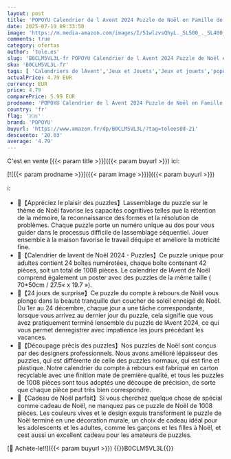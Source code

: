 ```yaml
---
layout: post
title: 'POPOYU Calendrier de l Avent 2024 Puzzle de Noël en Famille de Vacances  1008 Pièces 24 Boîtes pour Compte à Rebours jusqu à Noël  Une Boîte par Jour  28" x 20" Décoration d intérieur  Cadeaux de Noel'
date: 2025-07-19 09:33:50
image: 'https://m.media-amazon.com/images/I/51wlzvsQhyL._SL500_._SL400_.jpg'
comments: true
category: ofertas
author: 'tole.es'
slug: 'B0CLM5VL3L-fr POPOYU Calendrier de l Avent 2024 Puzzle de Noël en...'
sku: 'B0CLM5VL3L-fr'
tags: [ 'Calendriers de lAvent','Jeux et Jouets','Jeux et jouets','popoyu','🇫🇷', ]
actualPrice: 4.79 EUR
currency: EUR
price: 4.79
comparePrice: 5.99 EUR
prodname: 'POPOYU Calendrier de l Avent 2024 Puzzle de Noël en Famille de Vacances  1008 Pièces 24 Boîtes pour Compte à Rebours jusqu à Noël  Une Boîte par Jour  28" x 20" Décoration d intérieur  Cadeaux de Noel'
country: 'fr'
flag: '🇫🇷'
brand: 'POPOYU'
buyurl: 'https://www.amazon.fr/dp/B0CLM5VL3L/?tag=tolees0d-21'
descuento: '20.03'
average: '4.79'
---
```


C'est en vente [{{< param title >}}]({{< param buyurl >}}) ici:

[![{{< param prodname >}}]({{< param image >}})]({{< param buyurl >}})

ℹ️:

- 🧩【Appréciez le plaisir des puzzles】Lassemblage du puzzle sur le thème de Noël favorise les capacités cognitives telles que la rétention de la mémoire, la reconnaissance des formes et la résolution de problèmes. Chaque puzzle porte un numéro unique au dos pour vous guider dans le processus difficile de lassemblage séquentiel. Jouer ensemble à la maison favorise le travail déquipe et améliore la motricité fine.
- 🧩【Calendrier de lavent de Noël 2024 - Puzzles】Ce puzzle unique pour adultes contient 24 boîtes numérotées, chaque boîte contenant 42 pièces, soit un total de 1008 pièces. Le calendrier de lAvent de Noël comprend également un poster avec des puzzles de la même taille ( 70*50cm / 27.5« x 19.7 »).
- 🧩【24 jours de surprise】Ce puzzle du compte à rebours de Noël vous plonge dans la beauté tranquille dun coucher de soleil enneigé de Noël. Du 1er au 24 décembre, chaque jour a une tâche correspondante, lorsque vous arrivez au dernier jour du puzzle, cela signifie que vous avez pratiquement terminé lensemble du puzzle de lAvent 2024, ce qui vous permet denregistrer avec impatience les jours précédant les vacances.
- 🧩【Découpage précis des puzzles】Nos puzzles de Noël sont conçus par des designers professionnels. Nous avons amélioré lépaisseur des puzzles, qui est différente de celle des puzzles normaux, qui est fine et plastique. Notre calendrier du compte à rebours est fabriqué en carton recyclable avec une finition mate de première qualité, et tous les puzzles de 1008 pièces sont tous adoptés une découpe de précision, de sorte que chaque pièce peut très bien correspondre.
- 🧩【Cadeau de Noël parfait】Si vous cherchez quelque chose de spécial comme cadeau de Noël, ne manquez pas ce puzzle de Noël de 1008 pièces. Les couleurs vives et le design exquis transforment le puzzle de Noël terminé en une décoration murale, un choix de cadeau idéal pour les adolescents et les adultes, comme les garçons et les filles à Noël, et cest aussi un excellent cadeau pour les amateurs de puzzles.

[🛒 Achète-le!!]({{< param buyurl >}})
{{<world>}}B0CLM5VL3L{{</world>}}
